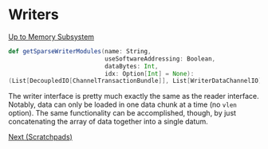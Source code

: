 # Writers

[Up to Memory Subsystem](c_memory.md)

```scala
def getSparseWriterModules(name: String,                            
                           useSoftwareAddressing: Boolean, 
                           dataBytes: Int, 
                           idx: Option[Int] = None):
(List[DecoupledIO[ChannelTransactionBundle]], List[WriterDataChannelIO])
```

The writer interface is pretty much exactly the same as the reader interface.
Notably, data can only be loaded in one data chunk at a time (no `vlen` option).
The same functionality can be accomplished, though, by just concatenating the array of data together
into a single datum.

[Next (Scratchpads)](c_scratchpad.md)